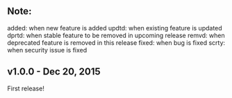 Note:
---------------------------------------------
added: when new feature is added
updtd: when existing feature is updated
dprtd: when stable feature to be removed in upcoming release
remvd: when deprecated feature is removed in this release
fixed: when bug is fixed
scrty: when security issue is fixed

v1.0.0 - Dec 20, 2015
---------------------------------------------
First release!